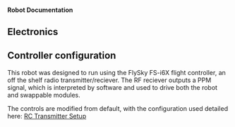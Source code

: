 #### Robot Documentation


## Electronics 


## Controller configuration
This robot was designed to run using the FlySky FS-i6X flight controller, an off the shelf radio transmitter/reciever. The RF reciever outputs a PPM signal, which is interpreted by software and used
to drive both the robot and swappable modules. 

The controls are modified from default, with the configuration used detailed here: [RC Transmitter Setup](transmitter-setup.md)
